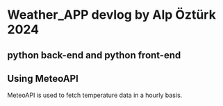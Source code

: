 # Weather_APP devlog by Alp Öztürk 2024
## python back-end and python front-end
<h2> Using MeteoAPI </h2>
<body> MeteoAPI is used to fetch temperature data in a hourly basis.</body>
